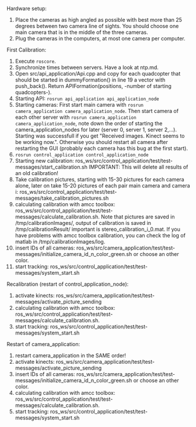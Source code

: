 Hardware setup:

 1. Place the cameras as high angled as possible with best more than 25 degrees between two camera line of sights. You should choose one main camera that is in the middle of the three cameras.
 2. Plug the cameras in the computers, at most one camera per computer.

First Calibration:

 1. Execute `roscore`.
 2. Synchronize times between servers. Have a look at ntp.md.
 3. Open src/api_application/Api.cpp and copy for each quadcopter that should be started in dummyFormation() in line 19 a vector with push_back(). Return APIFormation(positions, -number of starting quadcopters-).
 4. Starting API: `rosrun api_application api_application_node`
 5. Starting cameras: First start main camera with `rosrun camera_application camera_application_node`. Then start camera of each other server with `rosrun camera_application camera_application_node`, note down the order of starting the camera_application_nodes for later (server 0, server 1, server 2,...). Starting was successfull if you get "Received images. Kinect seems to be working now.". Otherwise you should restart all camera after restarting the GUI (probably each camera has this bug at the first start).
 6. `rosrun control_application control_application_node`
 7. Starting new calibration: ros_ws/src/control_application/test/test-messages/start_calibration.sh IMPORTANT: This will delete all results of an old calibration!
 8. Take calibration pictures, starting with 15-30 pictures for each camera alone, later on take 15-20 pictures of each pair main camera and camera i: ros_ws/src/control_application/test/test-messages/take_calibration_pictures.sh
 9. calculating calibration with amcc toolbox: ros_ws/src/control_application/test/test-messages/calculate_calibration.sh. Note that pictures are saved in /tmp/calibrationImages/, output of calibration is saved in /tmp/calibrationResult/ important is stereo_calibration_i_0.mat. If you have problems with amcc toolbox calibration, you can check the log of matlab in /tmp/calibrationImages/log.
 10. insert IDs of all cameras: ros_ws/src/camera_application/test/test-messages/initialize_camera_id_n_color_green.sh <cameraId> or choose an other color.
 11. start tracking: ros_ws/src/control_application/test/test-messages/system_start.sh


Recalibration (restart of control_application_node):
	
 1. activate kinects: ros_ws/src/camera_application/test/test-messages/activate_picture_sending 
 2. calculating calibration with amcc toolbox: ros_ws/src/control_application/test/test-messages/calculate_calibration.sh.
 3. start tracking: ros_ws/src/control_application/test/test-messages/system_start.sh


Restart of camera_application:
	
 1. restart camera_application in the SAME order!
 2. activate kinects: ros_ws/src/camera_application/test/test-messages/activate_picture_sending 
 3. insert IDs of all cameras: ros_ws/src/camera_application/test/test-messages/initialize_camera_id_n_color_green.sh <cameraId> or choose an other color.
 4. calculating calibration with amcc toolbox: ros_ws/src/control_application/test/test-messages/calculate_calibration.sh.
 5. start tracking: ros_ws/src/control_application/test/test-messages/system_start.sh
